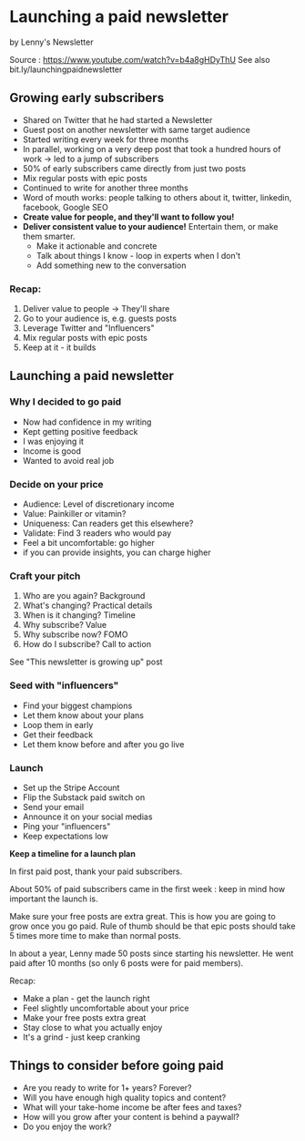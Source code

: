 # Launching a paid newsletter


by  Lenny's Newsletter

Source : https://www.youtube.com/watch?v=b4a8gHDyThU
See also bit.ly/launchingpaidnewsletter

## Growing early subscribers

 - Shared on Twitter that he had started a Newsletter
 - Guest post on another newsletter with same target audience
 - Started writing every week for three months
 - In parallel, working on a very deep post that took a hundred hours of work -> led to a jump of subscribers
 - 50% of early subscribers came directly from just two posts
 - Mix regular posts with epic posts
 - Continued to write for another three months
 - Word of mouth works: people talking to others about it, twitter, linkedin, facebook, Google SEO
 - **Create value for people, and they'll want to follow you!**
 - **Deliver consistent value to your audience!** Entertain them, or make them smarter.
	 - Make it actionable and concrete
	 - Talk about things I know - loop in experts when I don't
	 - Add something new to the conversation


### Recap:
1. Deliver value to people -> They'll share
2. Go to your audience is, e.g. guests posts
3. Leverage Twitter and "Influencers"
4. Mix regular posts with epic posts
5. Keep at it - it builds


## Launching a paid newsletter

### Why I decided to go paid
 - Now had confidence in my writing
 - Kept getting positive feedback
 - I was enjoying it
 - Income is good
 - Wanted to avoid real job

### Decide on your price
- Audience: Level of discretionary income
- Value: Painkiller or vitamin?
- Uniqueness: Can readers get this elsewhere?
- Validate: Find 3 readers who would pay
- Feel a bit uncomfortable: go higher
- if you can provide insights, you can charge higher

### Craft your pitch
1. Who are you again? Background
2. What's changing? Practical details
3. When is it changing? Timeline
4. Why subscribe? Value
5. Why subscribe now? FOMO
6. How do I subscribe? Call to action

See "This newsletter is growing up" post


### Seed with "influencers"
- Find your biggest champions
- Let them know about your plans
- Loop them in early
- Get their feedback
- Let them know before and after you go live

### Launch

- Set up the Stripe Account
- Flip the Substack paid switch on
- Send your email
- Announce it on your social medias
- Ping your "influencers"
- Keep expectations low


**Keep a timeline for a launch plan**

In first paid post, thank your paid subscribers.


About 50% of paid subscribers came in the first week : keep in mind how important the launch is.

Make sure your free posts are extra great. This is how you are going to grow once you go paid. Rule of thumb should be that epic posts should take 5 times more time to make than normal posts.

In about a year, Lenny made 50 posts since starting his newsletter. He went paid after 10 months (so only 6 posts were for paid members).

Recap:
- Make a plan - get the launch right
- Feel slightly uncomfortable about your price
- Make your free posts extra great
- Stay close to what you actually enjoy
- It's a grind - just keep cranking

## Things to consider before going paid

- Are you ready to write for 1+ years? Forever?
- Will you have enough high quality topics and content?
- What will your take-home income be after fees and taxes?
- How will you grow after your content is behind a paywall?
- Do you enjoy the work?

